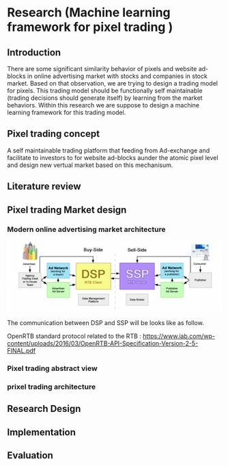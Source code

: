 # Research (Machine learning framework for pixel trading )

## Introduction

  There are some significant similarity behavior of pixels and website ad-blocks in online advertising market with stocks and companies in stock market. Based on that observation, we are trying to design a trading model for pixels. This trading model should be functionally self maintainable (trading decisions should generate itself) by learning from the market behaviors. Within this research we are suppose to design a machine learning framework for this trading model.

## Pixel trading concept 

  A self maintainable trading platform that feeding from Ad-exchange and facilitate to investors to for website ad-blocks aunder the atomic pixel level and design new vertual market based on this mechanisum. 
  
## Literature review
  
## Pixel trading Market design 

### Modern online advertising market architecture 

![alt text](https://github.com/Pixel-trading/Research/blob/master/images/Ad-exchange.png)

The communication between DSP and SSP will be looks like as follow. 

OpenRTB standard protocol related to the RTB : https://www.iab.com/wp-content/uploads/2016/03/OpenRTB-API-Specification-Version-2-5-FINAL.pdf

### Pixel trading abstract view 

### prixel trading architecture 


## Research Design 

## Implementation

## Evaluation 



